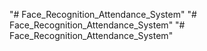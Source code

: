 "# Face_Recognition_Attendance_System" 
"# Face_Recognition_Attendance_System" 
"# Face_Recognition_Attendance_System" 
